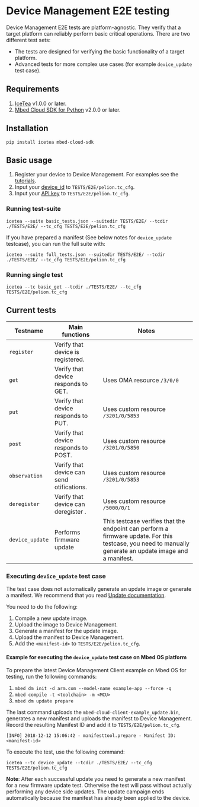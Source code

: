 # Device Management E2E testing

Device Management E2E tests are platform-agnostic. They verify that a target platform can reliably perform basic critical operations.
There are two different test sets:
- The tests are designed for verifying the basic functionality of a target platform.
- Advanced tests for more complex use cases (for example `device_update` test case).

## Requirements

1. [IceTea](https://github.com/ARMmbed/icetea) v1.0.0 or later.
1. [Mbed Cloud SDK for Python](https://cloud.mbed.com/docs/current/mbed-cloud-sdk-python/index.html) v2.0.0 or later.

## Installation

```
pip install icetea mbed-cloud-sdk
```

## Basic usage

1. Register your device to Device Management. For examples see the [tutorials](https://cloud.mbed.com/docs/current/connecting/device-management-client-tutorials.html).
1. Input your [device_id](https://cloud.mbed.com/docs/current/connecting/device-identity.html) to `TESTS/E2E/pelion.tc_cfg`.
1. Input your [API key](https://cloud.mbed.com/docs/current/integrate-web-app/api-keys.html) to `TESTS/E2E/pelion.tc_cfg`.

### Running test-suite

```
icetea --suite basic_tests.json --suitedir TESTS/E2E/ --tcdir ./TESTS/E2E/ --tc_cfg TESTS/E2E/pelion.tc_cfg
```
If you have prepared a manifest (See below notes for `device_update` testcase), you can run the full suite with:
```
icetea --suite full_tests.json --suitedir TESTS/E2E/ --tcdir ./TESTS/E2E/ --tc_cfg TESTS/E2E/pelion.tc_cfg
```


### Running single test
```
icetea --tc basic_get --tcdir ./TESTS/E2E/ --tc_cfg TESTS/E2E/pelion.tc_cfg
```

## Current tests

| Testname         | Main functions                             | Notes                                 |
| ---------------- | ------------------------------------------ | --------------------------------------|
| `register`       | Verify that device is registered.          |                                       |
| `get`            | Verify that device responds to GET.        | Uses OMA resource `/3/0/0`            |
| `put`            | Verify that device responds to PUT.        | Uses custom resource `/3201/0/5853`   |
| `post`           | Verify that device responds to POST.       | Uses custom resource `/3201/0/5850`   |
| `observation`    | Verify that device can send otifications.  | Uses custom resource `/3201/0/5853`   |
| `deregister`     | Verify that device can deregister .        | Uses custom resource `/5000/0/1`      |
| `device_update`  | Performs firmware update                   | This testcase verifies that the endpoint can perform a firmware update. For this testcase, you need to manually generate an update image and a manifest.|

### Executing `device_update` test case

The test case does not automatically generate an update image or generate a manifest. We recommend that you read [Update documentation](https://cloud.mbed.com/docs/current/updating-firmware/index.html).

You need to do the following:

1. Compile a new update image.
1. Upload the image to Device Management.
1. Generate a manifest for the update image.
1. Upload the manifest to Device Management.
1. Add the `<manifest-id>` to `TESTS/E2E/pelion.tc_cfg`.

#### Example for executing the `device_update` test case on Mbed OS platform

To prepare the latest Device Management Client example on Mbed OS for testing, run the following commands:

1. `mbed dm init -d arm.com --model-name example-app --force -q`
1. `mbed compile -t <toolchain> -m <MCU>`
1. `mbed dm update prepare`

The last command uploads the `mbed-cloud-client-example_update.bin`, generates a new manifest and uploads the manifest to Device Management. Record the resulting Manifest ID and add it to `TESTS/E2E/pelion.tc_cfg`.

```
[INFO] 2018-12-12 15:06:42 - manifesttool.prepare - Manifest ID: <manifest-id>
```

To execute the test, use the following command:
```
icetea --tc device_update --tcdir ./TESTS/E2E/ --tc_cfg TESTS/E2E/pelion.tc_cfg
```

 <span class="notes">**Note**: After each successful update you need to generate a new manifest for a new firmware update test. Otherwise the test will pass without actually performing any device side updates. The update campaign ends automatically because the manifest has already been applied to the device.</span>
